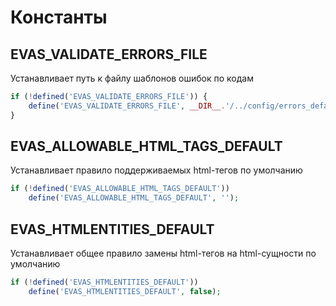 # Константы

## EVAS\_VALIDATE\_ERRORS\_FILE

Устанавливает путь к файлу шаблонов ошибок по кодам

```php
if (!defined('EVAS_VALIDATE_ERRORS_FILE')) {
    define('EVAS_VALIDATE_ERRORS_FILE', __DIR__.'/../config/errors_default.php');
}
```

## EVAS\_ALLOWABLE\_HTML\_TAGS\_DEFAULT

Устанавливает правило поддерживаемых html-тегов по умолчанию

```php
if (!defined('EVAS_ALLOWABLE_HTML_TAGS_DEFAULT')) 
    define('EVAS_ALLOWABLE_HTML_TAGS_DEFAULT', '');
```

## EVAS\_HTMLENTITIES\_DEFAULT

Устанавливает общее правило замены html-тегов на html-сущности по умолчанию

```php
if (!defined('EVAS_HTMLENTITIES_DEFAULT')) 
    define('EVAS_HTMLENTITIES_DEFAULT', false);
```
